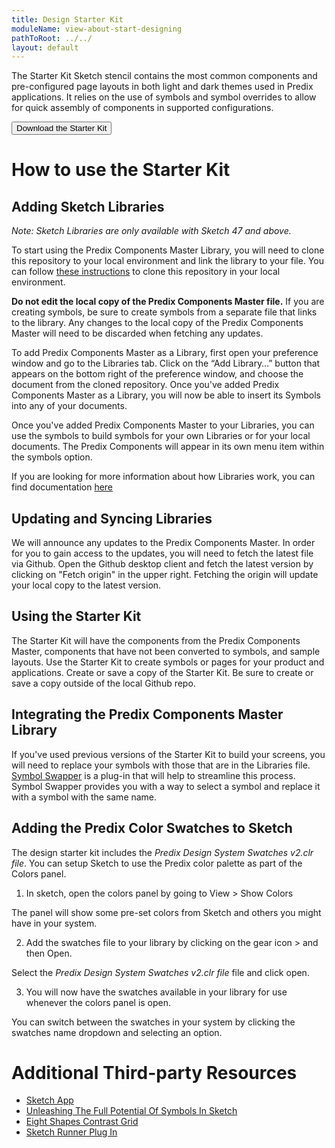 ```yaml
---
title: Design Starter Kit
moduleName: view-about-start-designing
pathToRoot: ../../
layout: default
---
```


The Starter Kit Sketch stencil contains the most common components and pre-configured page layouts in both light and dark themes used in Predix applications. It relies on the use of symbols and symbol overrides to allow for quick assembly of components in supported configurations.

<a href="https://github.com/predixdesignsystem/predix-design-stencil"><button class="btn btn--primary">Download the Starter Kit</button></a>


# How to use the Starter Kit

## Adding Sketch Libraries

*Note: Sketch Libraries are only available with Sketch 47 and above.*

To start using the Predix Components Master Library, you will need to clone this repository to your local environment and link the library to your file. You can follow [these instructions](https://help.github.com/articles/cloning-a-repository/) to clone this repository in your local environment.

**Do not edit the local copy of the Predix Components Master file.** If you are creating symbols, be sure to create symbols from a separate file that links to the library. Any changes to the local copy of the Predix Components Master will need to be discarded when fetching any updates.

To add Predix Components Master as a Library, first open your preference window and go to the Libraries tab. Click on the “Add Library…” button that appears on the bottom right of the preference window, and choose the document from the cloned repository. Once you've added Predix Components Master as a Library, you will now be able to insert its Symbols into any of your documents.

<catalog-picture img-src="../../img/guidelines/sketch-preference" img-alt="Sketch preferences"></catalog-picture>

Once you've added Predix Components Master to your Libraries, you can use the symbols to build symbols for your own Libraries or for your local documents. The Predix Components will appear in its own menu item within the symbols option.


<catalog-picture img-src="../../img/guidelines/insert-symbol" img-alt="Insert symbol"></catalog-picture>

If you are looking for more information about how Libraries work, you can find documentation [here](https://sketchapp.com/docs/libraries/)

## Updating and Syncing Libraries
We will announce any updates to the Predix Components Master. In order for you to gain access to the updates, you will need to fetch the latest file via Github. Open the Github desktop client and fetch the latest version by clicking on "Fetch origin" in the upper right. Fetching the origin will update your local copy to the latest version.

<catalog-picture img-src="../../img/guidelines/fetch-origin" img-alt="Fetch origin"></catalog-picture>

## Using the Starter Kit
The Starter Kit will have the components from the Predix Components Master, components that have not been converted to symbols, and sample layouts. Use the Starter Kit to create symbols or pages for your product and applications. Create or save a copy of the Starter Kit. Be sure to create or save a copy outside of the local Github repo.

## Integrating the Predix Components Master Library
If you've used previous versions of the Starter Kit to build your screens, you will need to replace your symbols with those that are in the Libraries file. [Symbol Swapper](https://github.com/sonburn/symbol-swapper) is a plug-in that will help to streamline this process. Symbol Swapper provides you with a way to select a symbol and replace it with a symbol with the same name.
<catalog-picture img-src="../../img/guidelines/symbol-swapper" img-alt="Symbol swapper"></catalog-picture>

## Adding the Predix Color Swatches to Sketch
The design starter kit includes the *Predix Design System Swatches v2.clr file*. You can setup Sketch to use the Predix color palette as part of the Colors panel.

1. In sketch, open the colors panel by going to View > Show Colors
<catalog-picture img-src="../../img/guidelines/open-colors-panel" img-alt="Opening the colors panel"></catalog-picture>

The panel will show some pre-set colors from Sketch and others you might have in your system.

2. Add the swatches file to your library by clicking on the gear icon > and then Open.
<catalog-picture img-src="../../img/guidelines/open-clr-file" img-alt="Open clr file"></catalog-picture>

Select the *Predix Design System Swatches v2.clr file* file and click open.
<catalog-picture img-src="../../img/guidelines/select-clr-file" img-alt="Select clr file"></catalog-picture>

3. You will now have the swatches available in your library for use whenever the colors panel is open.
<catalog-picture img-src="../../img/guidelines/swatches-visible-in-panel" img-alt="Clr file visible in panel"></catalog-picture>

You can switch between the swatches in your system by clicking the swatches name dropdown and selecting an option.
<catalog-picture img-src="../../img/guidelines/switching-between-swatches" img-alt="Switch between swatches"></catalog-picture>

# Additional Third-party Resources

* [Sketch App](https://www.sketchapp.com/)
* [Unleashing The Full Potential Of Symbols In Sketch](https://medium.com/sketch-app-sources/sketch-symbols-b36f7355414a)
* [Eight Shapes Contrast Grid](http://contrast-grid.eightshapes.com/)
* [Sketch Runner Plug In](http://sketchrunner.com/)
